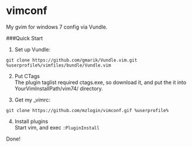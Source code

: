 vimconf
=======

My gvim for windows 7 config via Vundle.


###Quick Start

1. Set up Vundle:

```
git clone https://github.com/gmarik/Vundle.vim.git %userprofile%/vimfiles/bundle/Vundle.vim
```

2. Put CTags  
The plugin taglist required ctags.exe, so download it, and put the it into YourVimInstallPath/vim74/ directory.

3. Get my _vimrc:

```
git clone https://github.com/mzlogin/vimconf.gif %userprofile%
```

4. Install plugins  
Start vim, and exec `:PluginInstall`

Done!
